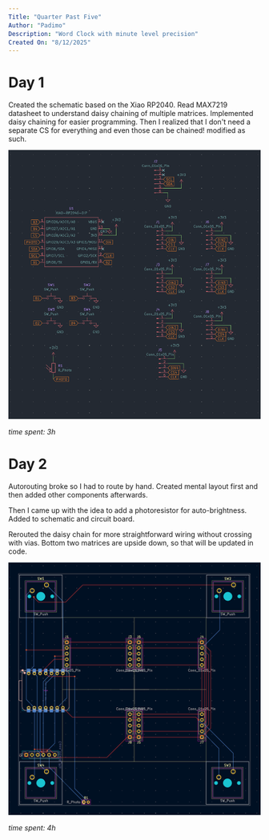 ```yaml
---
Title: "Quarter Past Five"
Author: "Padimo"
Description: "Word Clock with minute level precision"
Created On: "8/12/2025"
---
```


# Day 1

Created the schematic based on the Xiao RP2040. Read MAX7219 datasheet to understand daisy chaining of multiple matrices.
Implemented daisy chaining for easier programming. 
Then I realized that I don't need a separate CS for everything and even those can be chained! modified as such. 

![img1](sch.jpg?raw=true)

*time spent: 3h*

# Day 2

Autorouting broke so I had to route by hand. Created mental layout first and then added other components afterwards. 

Then I came up with the idea to add a photoresistor for auto-brightness. Added to schematic and circuit board.

Rerouted the daisy chain for more straightforward wiring without crossing with vias. Bottom two matrices are upside down, so that will be updated in code. 

![img2](pcb.jpg?raw=true)

*time spent: 4h*
